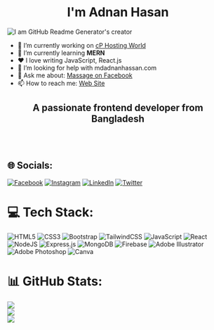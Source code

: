 <h1 align="center">I'm Adnan Hasan</h1>

![I am GitHub Readme Generator's creator](https://synergytopimages.s3.ap-south-1.amazonaws.com/wp-content/uploads/2021/07/06034502/MERN-1-1.png)

- 💼 I’m currently working on <a href="https://cphostingworld.com/">cP Hosting World</a> 
- 🌱 I’m currently learning <b>MERN</b>
- ❤️ I love writing JavaScript, React.js 
- 🤔 I’m looking for help with mdadnanhassan.com 
- 💬 Ask me about: <a href="[https://cphostingworld.com/](https://www.facebook.com/iamadnanhassan/)">Massage on Facebook</a> 
- 📫 How to reach me: <a href="https://mdadnanhassan.com/">Web Site</a> 

<h2 align="center">A passionate frontend developer from Bangladesh</h2> <br><br>



## 🌐 Socials:
[![Facebook](https://img.shields.io/badge/Facebook-%231877F2.svg?logo=Facebook&logoColor=white)](https://facebook.com/https:/iamadnanhassan/) [![Instagram](https://img.shields.io/badge/Instagram-%23E4405F.svg?logo=Instagram&logoColor=white)](https://instagram.com/https:/imadnanhassan/) [![LinkedIn](https://img.shields.io/badge/LinkedIn-%230077B5.svg?logo=linkedin&logoColor=white)](https://linkedin.com/in/iamadnanhassan/) [![Twitter](https://img.shields.io/badge/Twitter-%231DA1F2.svg?logo=Twitter&logoColor=white)](https://twitter.com/imadnanhassan) 

# 💻 Tech Stack:
![HTML5](https://img.shields.io/badge/html5-%23E34F26.svg?style=for-the-badge&logo=html5&logoColor=white) ![CSS3](https://img.shields.io/badge/css3-%231572B6.svg?style=for-the-badge&logo=css3&logoColor=white) ![Bootstrap](https://img.shields.io/badge/bootstrap-%23563D7C.svg?style=for-the-badge&logo=bootstrap&logoColor=white) ![TailwindCSS](https://img.shields.io/badge/tailwindcss-%2338B2AC.svg?style=for-the-badge&logo=tailwind-css&logoColor=white) ![JavaScript](https://img.shields.io/badge/javascript-%23323330.svg?style=for-the-badge&logo=javascript&logoColor=%23F7DF1E) ![React](https://img.shields.io/badge/react-%2320232a.svg?style=for-the-badge&logo=react&logoColor=%2361DAFB) ![NodeJS](https://img.shields.io/badge/node.js-6DA55F?style=for-the-badge&logo=node.js&logoColor=white) ![Express.js](https://img.shields.io/badge/express.js-%23404d59.svg?style=for-the-badge&logo=express&logoColor=%2361DAFB) ![MongoDB](https://img.shields.io/badge/MongoDB-%234ea94b.svg?style=for-the-badge&logo=mongodb&logoColor=white) ![Firebase](https://img.shields.io/badge/firebase-%23039BE5.svg?style=for-the-badge&logo=firebase) ![Adobe Illustrator](https://img.shields.io/badge/adobeillustrator-%23FF9A00.svg?style=for-the-badge&logo=adobeillustrator&logoColor=white) ![Adobe Photoshop](https://img.shields.io/badge/adobephotoshop-%2331A8FF.svg?style=for-the-badge&logo=adobephotoshop&logoColor=white)  ![Canva](https://img.shields.io/badge/Canva-%2300C4CC.svg?style=for-the-badge&logo=Canva&logoColor=white)
# 📊 GitHub Stats:
![](https://github-readme-stats.vercel.app/api?username=imadnanhassan&theme=radical&hide_border=false&include_all_commits=true&count_private=false)<br/>
![](https://github-readme-streak-stats.herokuapp.com/?user=imadnanhassan&theme=radical&hide_border=false)<br/>
![](https://github-readme-stats.vercel.app/api/top-langs/?username=imadnanhassan&theme=radical&hide_border=false&include_all_commits=true&count_private=false&layout=compact)







